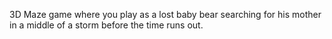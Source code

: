 3D Maze game where you play as a lost baby bear searching for his mother in a middle of a storm before the time runs out.
